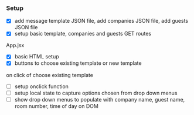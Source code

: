 ### Setup

- [x] add message template JSON file, add companies JSON file, add guests JSON file
- [x] setup basic template, companies and guests GET routes

App.jsx
- [x] basic HTML setup
- [x] buttons to choose existing template or new template

on click of choose existing template
- [ ] setup onclick function
- [ ] setup local state to capture options chosen from drop down menus
- [ ] show drop down menus to populate with company name, guest name, room number, time of day on DOM